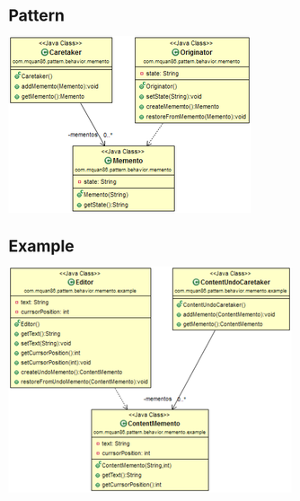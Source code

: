 # Pattern


![](../src/main/resources/com/mquan86/pattern/behavior/memento/MementoDiagram.png)
# Example


![](../src/main/resources/com/mquan86/pattern/behavior/memento/example/MementoDiagram.png)
